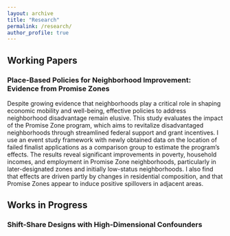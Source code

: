 ```yaml
---
layout: archive
title: "Research"
permalink: /research/
author_profile: true
---
```



## Working Papers

### Place-Based Policies for Neighborhood Improvement: Evidence from Promise Zones
Despite growing evidence that neighborhoods play a critical role in shaping economic mobility and well-being, effective policies to address neighborhood disadvantage remain elusive. This study evaluates the impact of the Promise Zone program, which aims to revitalize disadvantaged neighborhoods through streamlined federal support and grant incentives. I use an event study framework with newly obtained data on the location of failed finalist applications as a comparison group to estimate the program’s effects. The results reveal significant improvements in poverty, household incomes, and employment in Promise Zone neighborhoods, particularly in later-designated zones and initially low-status neighborhoods. I also find that effects are driven partly by changes in residential composition, and that Promise Zones appear to induce positive spillovers in adjacent areas.


## Works in Progress

### Shift-Share Designs with High-Dimensional Confounders

